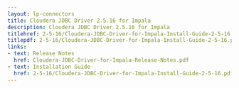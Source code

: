 ```yaml
---
layout: lp-connectors
title: Cloudera JDBC Driver 2.5.16 for Impala
description: Cloudera JDBC Driver 2.5.16 for Impala
titlehref: 2-5-16/Cloudera-JDBC-Driver-for-Impala-Install-Guide-2-5-16.pdf
titlepdf: 2-5-16/Cloudera-JDBC-Driver-for-Impala-Install-Guide-2-5-16.pdf
links:
- text: Release Notes
  href: Cloudera-JDBC-Driver-for-Impala-Release-Notes.pdf
- text: Installation Guide
  href: 2-5-16/Cloudera-JDBC-Driver-for-Impala-Install-Guide-2-5-16.pdf
---
```

